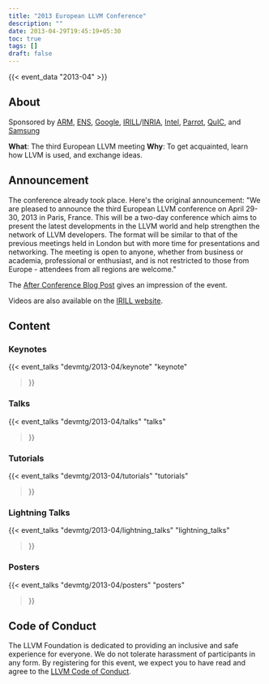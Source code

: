 ```yaml
---
title: "2013 European LLVM Conference"
description: ""
date: 2013-04-29T19:45:19+05:30
toc: true
tags: []
draft: false
---
```


{{< event_data "2013-04" >}}

## About

Sponsored by [ARM](http://www.arm.com/), [ENS](http://www.ens.fr/), [Google](http://www.google.com/), [IRILL](http://www.irill.org/)/[INRIA](http://www.inria.fr/), [Intel](http://www.intel.com/), [Parrot](http://www.parrot.com/), [QuIC](http://www.qualcomm.com/quicinc/), and [Samsung](http://www.samsung.com/)

**What**: The third European LLVM meeting
**Why**: To get acquainted, learn how LLVM is used, and exchange ideas.

## Announcement

The conference already took place. Here's the original announcement:
"We are pleased to announce the third European LLVM conference on April 29-30, 2013 in Paris, France. This will be a two-day conference which aims to present the latest developments in the LLVM world and help strengthen the network of LLVM developers. The format will be similar to that of the previous meetings held in London but with more time for presentations and networking. The meeting is open to anyone, whether from business or academia, professional or enthusiast, and is not restricted to those from Europe - attendees from all regions are welcome."

The [After Conference Blog Post](http://blog.llvm.org/2013/05/eurollvm-2013-paris-france.html) gives an impression of the event.

Videos are also available on the [IRILL website](http://www.irill.org/videos/euro-llvm-2013).

## Content

### Keynotes

{{< event_talks
    "devmtg/2013-04/keynote" 
    "keynote" 
>}}

### Talks

{{< event_talks
    "devmtg/2013-04/talks" 
    "talks" 
>}}

### Tutorials

{{< event_talks
    "devmtg/2013-04/tutorials" 
    "tutorials" 
>}}

### Lightning Talks

{{< event_talks
    "devmtg/2013-04/lightning_talks" 
    "lightning_talks" 
>}}

### Posters

{{< event_talks
    "devmtg/2013-04/posters" 
    "posters" 
>}}

## Code of Conduct

The LLVM Foundation is dedicated to providing an inclusive and safe
experience for everyone. We do not tolerate harassment of participants in any
form. By registering for this event, we expect you to have read and agree to
the [LLVM Code of Conduct](http://llvm.org/docs/CodeOfConduct.html).
